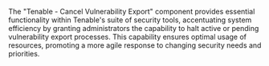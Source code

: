 The "Tenable - Cancel Vulnerability Export" component provides essential functionality within Tenable's suite of security tools, accentuating system efficiency by granting administrators the capability to halt active or pending vulnerability export processes. This capability ensures optimal usage of resources, promoting a more agile response to changing security needs and priorities.
